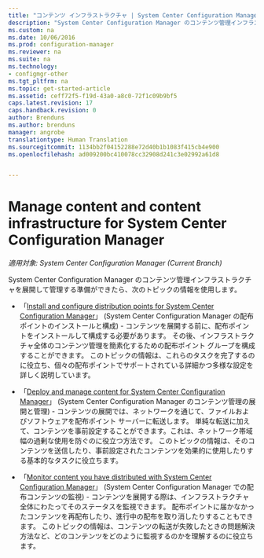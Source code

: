 ```yaml
---
title: "コンテンツ インフラストラクチャ | System Center Configuration Manager"
description: "System Center Configuration Manager のコンテンツ管理インフラストラクチャを展開して管理する方法について説明します。"
ms.custom: na
ms.date: 10/06/2016
ms.prod: configuration-manager
ms.reviewer: na
ms.suite: na
ms.technology:
- configmgr-other
ms.tgt_pltfrm: na
ms.topic: get-started-article
ms.assetid: ceff72f5-f19d-43a0-a8c0-72f1c09b9bf5
caps.latest.revision: 17
caps.handback.revision: 0
author: Brenduns
ms.author: brenduns
manager: angrobe
translationtype: Human Translation
ms.sourcegitcommit: 1134bb2f04152288e72d40b1b1083f415cb4e900
ms.openlocfilehash: ad009200bc410078cc32908d241c3e02992a61d8


---
```

# <a name="manage-content-and-content-infrastructure-for-system-center-configuration-manager"></a>Manage content and content infrastructure for System Center Configuration Manager

*適用対象: System Center Configuration Manager (Current Branch)*

System Center Configuration Manager のコンテンツ管理インフラストラクチャを展開して管理する準備ができたら、次のトピックの情報を使用します。  

-   「[Install and configure distribution points for System Center Configuration Manager](../../../../core/servers/deploy/configure/install-and-configure-distribution-points.md)」 (System Center Configuration Manager の配布ポイントのインストールと構成) - コンテンツを展開する前に、配布ポイントをインストールして構成する必要があります。 その後、インフラストラクチャ全体のコンテンツ管理を簡素化するための配布ポイント グループを構成することができます。 このトピックの情報は、これらのタスクを完了するのに役立ち、個々の配布ポイントでサポートされている詳細かつ多様な設定を詳しく説明しています。  

-   「[Deploy and manage content for System Center Configuration Manager](../../../../core/servers/deploy/configure/deploy-and-manage-content.md)」 (System Center Configuration Manager のコンテンツ管理の展開と管理) - コンテンツの展開では、ネットワークを通じて、ファイルおよびソフトウェアを配布ポイント サーバーに転送します。 単純な転送に加えて、コンテンツを事前設定することができます。これは、ネットワーク帯域幅の過剰な使用を防ぐのに役立つ方法です。 このトピックの情報は、そのコンテンツを送信したり、事前設定されたコンテンツを効果的に使用したりする基本的なタスクに役立ちます。  

-   「[Monitor content you have distributed with System Center Configuration Manager](../../../../core/servers/deploy/configure/monitor-content-you-have-distributed.md)」 (System Center Configuration Manager での配布コンテンツの監視) - コンテンツを展開する際は、インフラストラクチャ全体にわたってそのステータスを監視できます。 配布ポイントに届かなかったコンテンツを再配布したり、進行中の配布を取り消したりすることもできます。 このトピックの情報は、コンテンツの転送が失敗したときの問題解決方法など、どのコンテンツをどのように監視するのかを理解するのに役立ちます。  



<!--HONumber=Nov16_HO1-->


